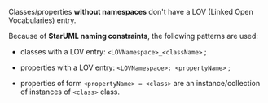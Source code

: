Classes/properties **without namespaces** don't have a LOV (Linked Open Vocabularies) entry.

Because of **StarUML naming constraints**, the following patterns are used:

-   classes with a LOV entry: `<LOVNamespace>_<className>` ;

-   properties with a LOV entry: `<LOVNamespace>: <propertyName>` ;

-   properties of form `<propertyName> = <class>` are an instance/collection of instances of `<class>` class.
